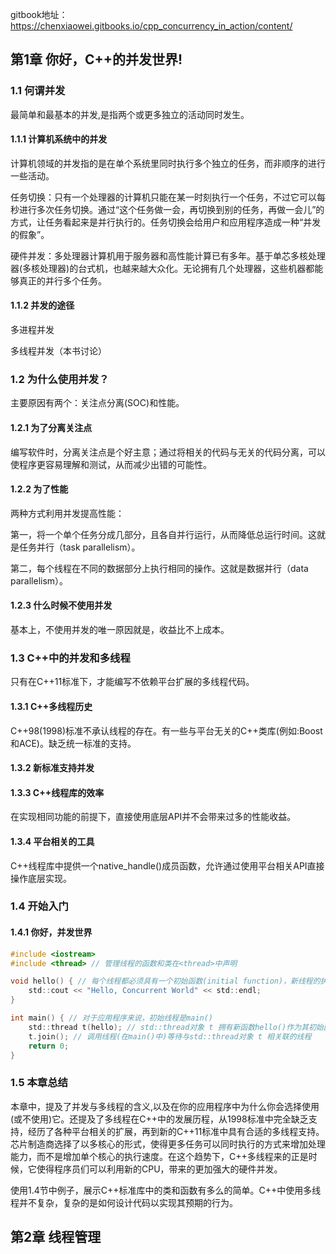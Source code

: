 gitbook地址：https://chenxiaowei.gitbooks.io/cpp_concurrency_in_action/content/

## 第1章 你好，C++的并发世界!

### 1.1 何谓并发

最简单和最基本的并发,是指两个或更多独立的活动同时发生。

#### 1.1.1 计算机系统中的并发

计算机领域的并发指的是在单个系统里同时执行多个独立的任务，而非顺序的进行一些活动。

任务切换：只有一个处理器的计算机只能在某一时刻执行一个任务，不过它可以每秒进行多次任务切换。通过“这个任务做一会，再切换到别的任务，再做一会儿”的方式，让任务看起来是并行执行的。任务切换会给用户和应用程序造成一种“并发的假象”。

硬件并发：多处理器计算机用于服务器和高性能计算已有多年。基于单芯多核处理器(多核处理器)的台式机，也越来越大众化。无论拥有几个处理器，这些机器都能够真正的并行多个任务。

#### 1.1.2 并发的途径

多进程并发

多线程并发（本书讨论）

### 1.2 为什么使用并发？

主要原因有两个：关注点分离(SOC)和性能。

#### 1.2.1 为了分离关注点

编写软件时，分离关注点是个好主意；通过将相关的代码与无关的代码分离，可以使程序更容易理解和测试，从而减少出错的可能性。

#### 1.2.2 为了性能

两种方式利用并发提高性能：

第一，将一个单个任务分成几部分，且各自并行运行，从而降低总运行时间。这就是任务并行（task parallelism）。

第二，每个线程在不同的数据部分上执行相同的操作。这就是数据并行（data parallelism）。

#### 1.2.3 什么时候不使用并发

基本上，不使用并发的唯一原因就是，收益比不上成本。

### 1.3 C++中的并发和多线程

只有在C++11标准下，才能编写不依赖平台扩展的多线程代码。

#### 1.3.1 C++多线程历史

C++98(1998)标准不承认线程的存在。有一些与平台无关的C++类库(例如:Boost和ACE)。缺乏统一标准的支持。

#### 1.3.2 新标准支持并发

#### 1.3.3 C++线程库的效率

在实现相同功能的前提下，直接使用底层API并不会带来过多的性能收益。

#### 1.3.4 平台相关的工具

C++线程库中提供一个native_handle()成员函数，允许通过使用平台相关API直接操作底层实现。

### 1.4 开始入门

#### 1.4.1 你好，并发世界

```c
#include <iostream>
#include <thread> // 管理线程的函数和类在<thread>中声明

void hello() { // 每个线程都必须具有一个初始函数(initial function)，新线程的执行从这里开始。
    std::cout << "Hello, Concurrent World" << std::endl;
}

int main() { // 对于应用程序来说，初始线程是main()
    std::thread t(hello); // std::thread对象 t 拥有新函数hello()作为其初始函数。
    t.join(); // 调用线程(在main()中)等待与std::thread对象 t 相关联的线程
    return 0;
}
```

### 1.5 本章总结

本章中，提及了并发与多线程的含义,以及在你的应用程序中为什么你会选择使用(或不使用)它。还提及了多线程在C++中的发展历程，从1998标准中完全缺乏支持，经历了各种平台相关的扩展，再到新的C++11标准中具有合适的多线程支持。芯片制造商选择了以多核心的形式，使得更多任务可以同时执行的方式来增加处理能力，而不是增加单个核心的执行速度。在这个趋势下，C++多线程来的正是时候，它使得程序员们可以利用新的CPU，带来的更加强大的硬件并发。

使用1.4节中例子，展示C++标准库中的类和函数有多么的简单。C++中使用多线程并不复杂，复杂的是如何设计代码以实现其预期的行为。

## 第2章 线程管理














